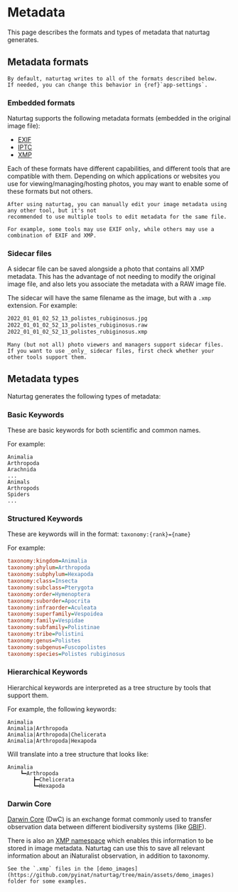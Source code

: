 # Metadata
This page describes the formats and types of metadata that naturtag generates.

## Metadata formats
```{note}
By default, naturtag writes to all of the formats described below.
If needed, you can change this behavior in {ref}`app-settings`.
```

### Embedded formats
Naturtag supports the following metadata formats (embedded in the original image file):
* [EXIF](https://exiftool.org/TagNames/EXIF.html)
* [IPTC](https://exiftool.org/TagNames/IPTC.html)
* [XMP](https://exiftool.org/TagNames/XMP.html)

Each of these formats have different capabilities, and different tools that are compatible with
them. Depending on which applications or websites you use for viewing/managing/hosting photos, you
may want to enable some of these formats but not others.

```{warning}
After using naturtag, you can manually edit your image metadata using any other tool, but it's not
recommended to use multiple tools to edit metadata for the same file.

For example, some tools may use EXIF only, while others may use a combination of EXIF and XMP.
```

### Sidecar files
A sidecar file can be saved alongside a photo that contains all XMP metadata.
This has the advantage of not needing to modify the original image file, and
also lets you associate the metadata with a RAW image file.

The sidecar will have the same filename as the image, but with a `.xmp` extension. For example:
```bash
2022_01_01_02_52_13_polistes_rubiginosus.jpg
2022_01_01_02_52_13_polistes_rubiginosus.raw
2022_01_01_02_52_13_polistes_rubiginosus.xmp
```

```{note}
Many (but not all) photo viewers and managers support sidecar files.
If you want to use _only_ sidecar files, first check whether your other tools support them.
```

## Metadata types
Naturtag generates the following types of metadata:

### Basic Keywords
These are basic keywords for both scientific and common names.

For example:
```
Animalia
Arthropoda
Arachnida
...
Animals
Arthropods
Spiders
...
```

### Structured Keywords
These are keywords will in the format: `taxonomy:{rank}={name}`

For example:
```ini
taxonomy:kingdom=Animalia
taxonomy:phylum=Arthropoda
taxonomy:subphylum=Hexapoda
taxonomy:class=Insecta
taxonomy:subclass=Pterygota
taxonomy:order=Hymenoptera
taxonomy:suborder=Apocrita
taxonomy:infraorder=Aculeata
taxonomy:superfamily=Vespoidea
taxonomy:family=Vespidae
taxonomy:subfamily=Polistinae
taxonomy:tribe=Polistini
taxonomy:genus=Polistes
taxonomy:subgenus=Fuscopolistes
taxonomy:species=Polistes rubiginosus
```


### Hierarchical Keywords
Hierarchical keywords are interpreted as a tree structure by tools that support them.

For example, the following keywords:
```
Animalia
Animalia|Arthropoda
Animalia|Arthropoda|Chelicerata
Animalia|Arthropoda|Hexapoda
```

Will translate into a tree structure that looks like:
```
Animalia
    ┗━Arthropoda
        ┣━Chelicerata
        ┗━Hexapoda
```

### Darwin Core
[Darwin Core](https://dwc.tdwg.org/terms/) (DwC) is an exchange format commonly used to transfer
observation data between different biodiversity systems (like [GBIF](https://www.gbif.org)).

There is also an [XMP namespace](https://www.exiftool.org/TagNames/DarwinCore.html) which enables
this information to be stored in image metadata. Naturtag can use this to save all relevant information about an iNaturalist observation, in addition to taxonomy.

```{note}
See the `.xmp` files in the [demo_images](https://github.com/pyinat/naturtag/tree/main/assets/demo_images) folder for some examples.
```